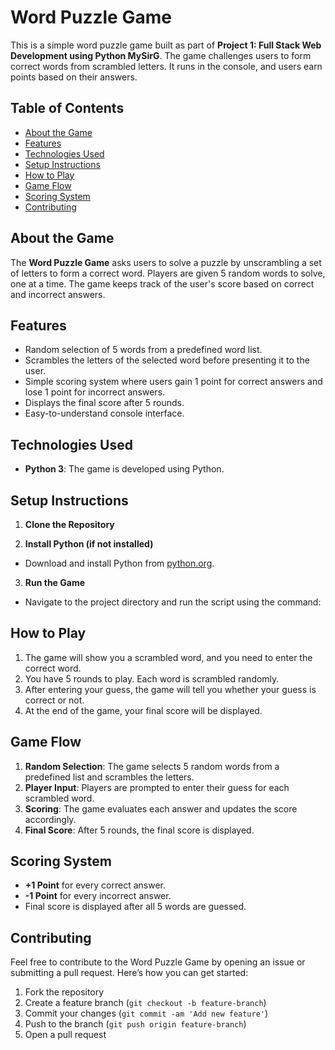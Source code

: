 # Word Puzzle Game

This is a simple word puzzle game built as part of **Project 1: Full Stack Web Development using Python MySirG**. The game challenges users to form correct words from scrambled letters. It runs in the console, and users earn points based on their answers.

## Table of Contents
- [About the Game](#about-the-game)
- [Features](#features)
- [Technologies Used](#technologies-used)
- [Setup Instructions](#setup-instructions)
- [How to Play](#how-to-play)
- [Game Flow](#game-flow)
- [Scoring System](#scoring-system)
- [Contributing](#contributing)

## About the Game

The **Word Puzzle Game** asks users to solve a puzzle by unscrambling a set of letters to form a correct word. Players are given 5 random words to solve, one at a time. The game keeps track of the user's score based on correct and incorrect answers.

## Features
- Random selection of 5 words from a predefined word list.
- Scrambles the letters of the selected word before presenting it to the user.
- Simple scoring system where users gain 1 point for correct answers and lose 1 point for incorrect answers.
- Displays the final score after 5 rounds.
- Easy-to-understand console interface.

## Technologies Used
- **Python 3**: The game is developed using Python.

## Setup Instructions

1. **Clone the Repository**

2. **Install Python (if not installed)**
- Download and install Python from [python.org](https://www.python.org/downloads/).

3. **Run the Game**
- Navigate to the project directory and run the script using the command:

## How to Play

1. The game will show you a scrambled word, and you need to enter the correct word.
2. You have 5 rounds to play. Each word is scrambled randomly.
3. After entering your guess, the game will tell you whether your guess is correct or not.
4. At the end of the game, your final score will be displayed.


## Game Flow

1. **Random Selection**: The game selects 5 random words from a predefined list and scrambles the letters.
2. **Player Input**: Players are prompted to enter their guess for each scrambled word.
3. **Scoring**: The game evaluates each answer and updates the score accordingly.
4. **Final Score**: After 5 rounds, the final score is displayed.

## Scoring System

- **+1 Point** for every correct answer.
- **-1 Point** for every incorrect answer.
- Final score is displayed after all 5 words are guessed.

## Contributing

Feel free to contribute to the Word Puzzle Game by opening an issue or submitting a pull request. Here’s how you can get started:

1. Fork the repository
2. Create a feature branch (`git checkout -b feature-branch`)
3. Commit your changes (`git commit -am 'Add new feature'`)
4. Push to the branch (`git push origin feature-branch`)
5. Open a pull request


